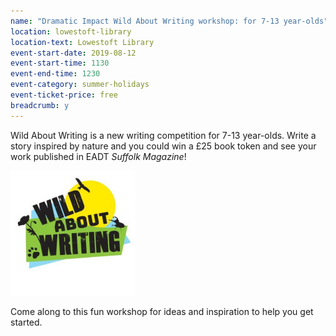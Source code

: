 ```yaml
---
name: "Dramatic Impact Wild About Writing workshop: for 7-13 year-olds"
location: lowestoft-library
location-text: Lowestoft Library
event-start-date: 2019-08-12
event-start-time: 1130
event-end-time: 1230
event-category: summer-holidays
event-ticket-price: free
breadcrumb: y
---
```


Wild About Writing is a new writing competition for 7-13 year-olds. Write a story inspired by nature and you could win a £25 book token and see your work published in EADT <cite>Suffolk Magazine</cite>!

<img src="/images/featured/featured-wild-about-writing.jpg" alt="Wild About Writing logo" class="custom-br-50 mw-40 {% include /c/img-float-right.html %}" />

Come along to this fun workshop for ideas and inspiration to help you get started.
